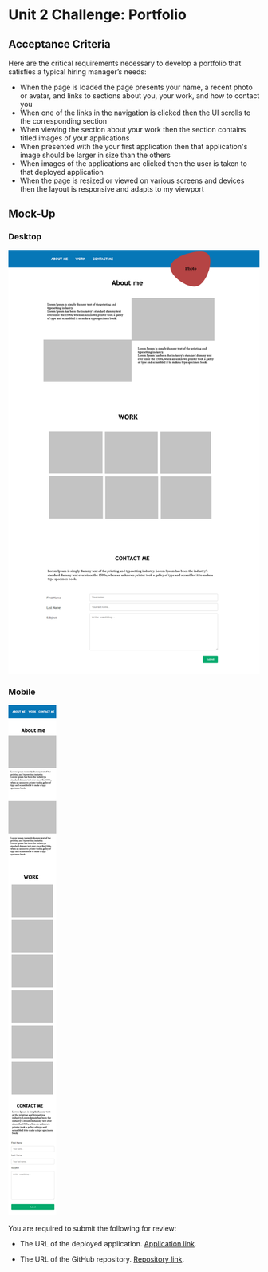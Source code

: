 # Unit 2 Challenge: Portfolio

## Acceptance Criteria

Here are the critical requirements necessary to develop a portfolio that satisfies a typical hiring manager’s needs:

* When the page is loaded the page presents your name, a recent photo or avatar, and links to sections about you, your work, and how to contact you
* When one of the links in the navigation is clicked then the UI scrolls to the corresponding section
* When viewing the section about your work then the section contains titled images of your applications
* When presented with the your first application then that application's image should be larger in size than the others
* When images of the applications are clicked then the user is taken to that deployed application
* When the page is resized or viewed on various screens and devices then the layout is responsive and adapts to my viewport

## Mock-Up

### Desktop

![Desktop](assets/images/Portfolio.png)

### Mobile

![Mobile](assets/images/Portfolio-mobile.png)


You are required to submit the following for review:

* The URL of the deployed application. [Application link](https://vaselisk999.github.io/challenge_2_portfolio/).

* The URL of the GitHub repository. [Repository link](https://github.com/vaselisk999/challenge_2_portfolio).